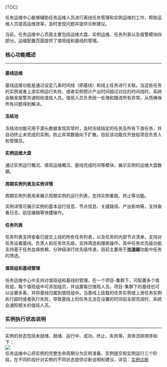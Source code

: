 [TOC]


任务运维中心能够辅助任务运维人员进行离线任务管理和实例运维的工作，帮助运维人员提高运维效率，及时发现问题并提供诊断建议。  

当前，任务运维中心页面主要包括运维大盘、实例运维、任务列表以及报警模块四部分。运维配置页面提供了值班组和基线的管理。  

### **核心功能概述**
***

#### **基线运维**

基线运维功能是通过设定几条时间线（即基线）和线上任务进行关联。当这些任务的实例或者上游实例运行失败、或者实例预计产出时间超过对应的时间线时，系统会触发报警并通知给值班人员。值班人员负责统一处理和跟进所有异常，从而确保所有问题得到解决。

#### **冻结池**

冻结池功能可用于源头数据发现异常时，及时冻结指定的任务及所有下游任务，并自动终止未完成的实例，防止异常数据向下扩散。目前该功能仅开放给项目负责人和管理员。

#### **实例运维大盘**

通过实例运行概况、值班运维概况、基线完成时间等模块，展示实例的运维大盘数据。

#### **周期实例列表及实例详情**

周期实例列表用来展示周期实例的运行列表，支持实例重跑、终止等功能。  

实例详情可展示实例的基本运行信息、节点信息、关键路径、产出影响等，支持查看日志、前往编辑等快捷操作。  

#### **任务列表**

任务列表支持查看已提交上线的所有任务列表，以及任务的内部节点清单，支持对任务设置基线、负责人和任务优先级，支持筛选和搜索操作。其中任务优先级功能支持基于任务血缘依赖，分钟级进行优先级传递，目前主要用于**加速器**功能中任务的筛选。

#### **值班组和基线管理**

任务运维中心中支持对值班组和基线的管理，在一个项目-集群下，可配置多个值班组，每个值班组中可添加组员，并设置每日值班人员。项目-集群下的基线也可以设置多条，并将基线归属到值班组中。当基线上挂载的任务实例或上游任务实例执行超时或者执行失败，导致基线上的任务无法在设置的时间前全部完成时，系统会通知相关的值班人员。

### **实例执行状态说明**
***
实例的状态包括未就绪、就绪、运行中、成功、终止、失败等，具体流转顺序如下：  
![](../attachments/202412/18100fd506eb3025.png)  
任务运维中心将实例的完整生命周期分为实例准备、实例提交和实例运行三个阶段，在不同阶段针对实例的不同状态提供诊断说明和建议，详见：[实例诊断](easytaskops_instance_ops_instance_detail.md#<strong>实例诊断页签</strong>)